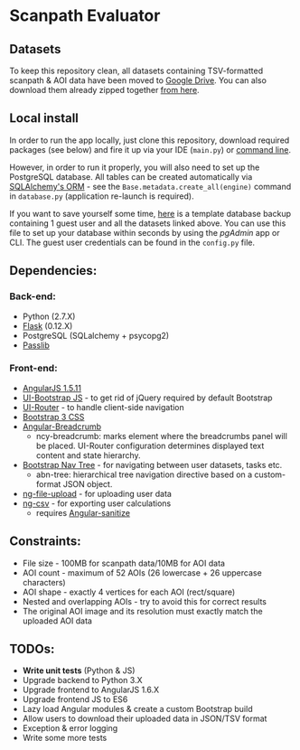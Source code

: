 # Scanpath Evaluator

## Datasets
To keep this repository clean, all datasets containing TSV-formatted scanpath & AOI data have been moved to [Google Drive](https://drive.google.com/open?id=0B9F-9_QAlgdGZFk1X1lzdExqZFk). You can also download them already zipped together [from here](https://drive.google.com/open?id=0B9F-9_QAlgdGY2xZOHB0SGxHSzg).

## Local install
In order to run the app locally, just clone this repository, download required packages (see below) and fire it up via your IDE (`main.py`) or [command line](http://flask.pocoo.org/docs/0.12/cli/). 

However, in order to run it properly, you will also need to set up the PostgreSQL database. All tables can be created automatically via [SQLAlchemy's ORM](http://docs.sqlalchemy.org/en/latest/orm/tutorial.html#create-a-schema) - see the `Base.metadata.create_all(engine)` command in `database.py` (application re-launch is required).

If you want to save yourself some time, [here](https://drive.google.com/open?id=0B9F-9_QAlgdGQjFnUEUxVHpCc00) is a template database backup containing 1 guest user and all the datasets linked above. You can use this file to set up your database within seconds by using the _pgAdmin_ app or CLI. The guest user credentials can be found in the `config.py` file.

## Dependencies:

### Back-end:
* Python (2.7.X)
* [Flask](http://flask.pocoo.org/) (0.12.X)
* PostgreSQL (SQLalchemy + psycopg2)
* [Passlib](https://pythonhosted.org/passlib/install.html)

### Front-end:
* [AngularJS 1.5.11](https://ajax.googleapis.com/ajax/libs/angularjs/1.5.11/angular.js)
* [UI-Bootstrap JS](https://angular-ui.github.io/bootstrap/) - to get rid of jQuery required by default Bootstrap
* [UI-Router](https://github.com/angular-ui/ui) - to handle client-side navigation
* [Bootstrap 3 CSS](href="https://maxcdn.bootstrapcdn.com/bootstrap/3.3.7/css/bootstrap.min.css)
* [Angular-Breadcrumb](https://github.com/ncuillery/angular-breadcrumb)
    * ncy-breadcrumb: marks element where the breadcrumbs panel will be placed. UI-Router configuration determines displayed text content and state hierarchy.
* [Bootstrap Nav Tree](https://github.com/nickperkinslondon/angular-bootstrap-nav-tree) - for navigating between user datasets, tasks etc.
    * abn-tree: hierarchical tree navigation directive based on a custom-format JSON object.
* [ng-file-upload](https://github.com/danialfarid/ng-file-upload) - for uploading user data
* [ng-csv](https://github.com/asafdav/ng-csv") - for exporting user calculations
    * requires [Angular-sanitize](https://cdnjs.com/libraries/angular-sanitize/1.5.11)

## Constraints:
* File size - 100MB for scanpath data/10MB for AOI data
* AOI count - maximum of 52 AOIs (26 lowercase + 26 uppercase characters)
* AOI shape - exactly 4 vertices for each AOI (rect/square)
* Nested and overlapping AOIs - try to avoid this for correct results
* The original AOI image and its resolution must exactly match the uploaded AOI data
        
## TODOs:
* __Write unit tests__ (Python & JS)
* Upgrade backend to Python 3.X
* Upgrade frontend to AngularJS 1.6.X
* Upgrade frontend JS to ES6
* Lazy load Angular modules & create a custom Bootstrap build
* Allow users to download their uploaded data in JSON/TSV format
* Exception & error logging
* Write some more tests
